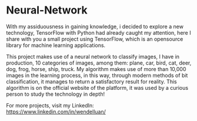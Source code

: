 # Neural-Network

With my assiduousness in gaining knowledge, i decided to explore a new technology, TensorFlow with Python had already caught my attention, here I share with you a small project using TensorFlow, which is an opensource library for machine learning applications.



This project makes use of a neural network to classify images, I have in production, 10 categories of images, among them: plane, car, bird, cat, deer, dog, frog, horse, ship, truck. My algorithm makes use of more than 10,000 images in the learning process, in this way, through modern methods of bit classification, it manages to return a satisfactory result for reality. This algorithm is on the official website of the platform, it was used by a curious person to study the technology in depth!



For more projects, visit my LinkedIn: https://www.linkedin.com/in/wendelluan/
